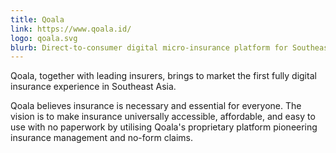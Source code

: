 ```yaml
---
title: Qoala
link: https://www.qoala.id/
logo: qoala.svg
blurb: Direct-to-consumer digital micro-insurance platform for Southeast Asia
---
```


Qoala, together with leading insurers, brings to market the first fully digital insurance experience in Southeast Asia.

Qoala believes insurance is necessary and essential for everyone. The vision is to make insurance universally accessible, affordable, and easy to use with no paperwork by utilising Qoala's proprietary platform pioneering insurance management and no-form claims.
